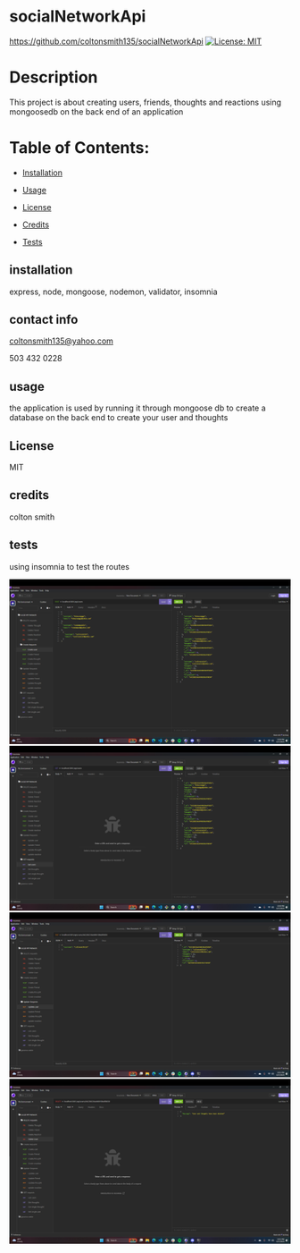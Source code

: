 # socialNetworkApi
https://github.com/coltonsmith135/socialNetworkApi
[![License: MIT](https://img.shields.io/badge/License-MIT-yellow.svg)](https://opensource.org/licenses/MIT)
# Description
This project is about creating users, friends, thoughts and reactions using mongoosedb on the back end of an application
# Table of Contents:
* [Installation](#installation)
* [Usage](#usage)

 * [License](#License)

* [Credits](#credits)
* [Tests](#tests)



## installation

express, node, mongoose, nodemon, validator, insomnia

## contact info

coltonsmith135@yahoo.com

503 432 0228

## usage

the application is used by running it through mongoose db to create a database on the back end to create your user and thoughts


## License

  MIT

## credits

colton smith

## tests

using insomnia to test the routes

![routes](utils/images/Screenshot.png)
![routes](utils/images/Screenshot1.png)
![routes](utils/images/Screenshot2.png)
![routes](utils/images/Screenshot3.png)